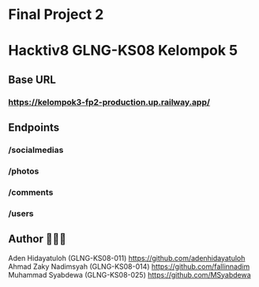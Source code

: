 # **Final Project 2**
# **Hacktiv8 GLNG-KS08 Kelompok 5**

## **Base URL** <br />
### https://kelompok3-fp2-production.up.railway.app/

## **Endpoints**
### /socialmedias
### /photos
### /comments
### /users

## Author 🧑‍🤝‍🧑
Aden Hidayatuloh (GLNG-KS08-011) https://github.com/adenhidayatuloh <br />
Ahmad Zaky Nadimsyah (GLNG-KS08-014) https://github.com/fallinnadim <br />
Muhammad Syabdewa (GLNG-KS08-025) https://github.com/MSyabdewa <br />
